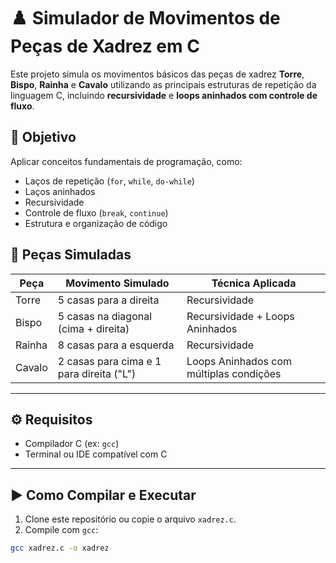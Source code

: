 # ♟️ Simulador de Movimentos de Peças de Xadrez em C

Este projeto simula os movimentos básicos das peças de xadrez **Torre**, **Bispo**, **Rainha** e **Cavalo** utilizando as principais estruturas de repetição da linguagem C, incluindo **recursividade** e **loops aninhados com controle de fluxo**.

## 🧠 Objetivo

Aplicar conceitos fundamentais de programação, como:
- Laços de repetição (`for`, `while`, `do-while`)
- Laços aninhados
- Recursividade
- Controle de fluxo (`break`, `continue`)
- Estrutura e organização de código

## 📌 Peças Simuladas

| Peça   | Movimento Simulado                         | Técnica Aplicada                         |
|--------|---------------------------------------------|------------------------------------------|
| Torre  | 5 casas para a direita                      | Recursividade                            |
| Bispo  | 5 casas na diagonal (cima + direita)        | Recursividade + Loops Aninhados          |
| Rainha | 8 casas para a esquerda                     | Recursividade                            |
| Cavalo | 2 casas para cima e 1 para direita ("L")    | Loops Aninhados com múltiplas condições  |

---

## ⚙️ Requisitos

- Compilador C (ex: `gcc`)
- Terminal ou IDE compatível com C

---

## ▶️ Como Compilar e Executar

1. Clone este repositório ou copie o arquivo `xadrez.c`.
2. Compile com `gcc`:

```bash
gcc xadrez.c -o xadrez
